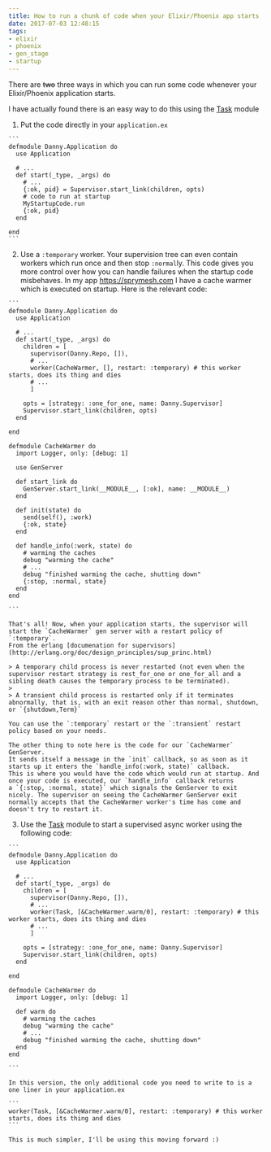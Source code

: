 ```yaml
---
title: How to run a chunk of code when your Elixir/Phoenix app starts
date: 2017-07-03 12:48:15
tags:
- elixir
- phoenix
- gen_stage
- startup
---
```


There are ~~two~~ three ways in which you can run some code whenever your Elixir/Phoenix
application starts.

I have actually found there is an easy way to do this using the [Task](https://hexdocs.pm/elixir/Task.html) module

  1. Put the code directly in your `application.ex`

    ```
    defmodule Danny.Application do
      use Application

      # ...
      def start(_type, _args) do
        # ...
        {:ok, pid} = Supervisor.start_link(children, opts)
        # code to run at startup
        MyStartupCode.run
        {:ok, pid}
      end

    end
    ```

  2. Use a `:temporary` worker. Your supervision tree can even contain workers
    which run once and then stop `:normal`ly. This code gives you more control
    over how you can handle failures when the startup code misbehaves. In my app https://sprymesh.com
    I have a cache warmer which is executed on startup. Here is the relevant code:

    ```
    defmodule Danny.Application do
      use Application

      # ...
      def start(_type, _args) do
        children = [
          supervisor(Danny.Repo, []),
          # ...
          worker(CacheWarmer, [], restart: :temporary) # this worker starts, does its thing and dies
          # ...
          ]

        opts = [strategy: :one_for_one, name: Danny.Supervisor]
        Supervisor.start_link(children, opts)
      end

    end

    defmodule CacheWarmer do
      import Logger, only: [debug: 1]

      use GenServer

      def start_link do
        GenServer.start_link(__MODULE__, [:ok], name: __MODULE__)
      end

      def init(state) do
        send(self(), :work)
        {:ok, state}
      end

      def handle_info(:work, state) do
        # warming the caches
        debug "warming the cache"
        # ...
        debug "finished warming the cache, shutting down"
        {:stop, :normal, state}
      end
    end

    ```

    That's all! Now, when your application starts, the supervisor will start the `CacheWarmer` gen server with a restart policy of `:temporary`.
    From the erlang [documenation for supervisors](http://erlang.org/doc/design_principles/sup_princ.html)

    > A temporary child process is never restarted (not even when the supervisor restart strategy is rest_for_one or one_for_all and a sibling death causes the temporary process to be terminated).
    >
    > A transient child process is restarted only if it terminates abnormally, that is, with an exit reason other than normal, shutdown, or `{shutdown,Term}`

    You can use the `:temporary` restart or the `:transient` restart policy based on your needs.

    The other thing to note here is the code for our `CacheWarmer` GenServer.
    It sends itself a message in the `init` callback, so as soon as it starts up it enters the `handle_info(:work, state)` callback.
    This is where you would have the code which would run at startup. And once your code is executed, our `handle_info` callback returns
    a `{:stop, :normal, state}` which signals the GenServer to exit nicely. The supervisor on seeing the CacheWarmer GenServer exit normally accepts that the CacheWarmer worker's time has come and doesn't try to restart it.

  3. Use the [Task](https://hexdocs.pm/elixir/Task.html) module to start a supervised async worker using the following code:

    ```
    defmodule Danny.Application do
      use Application

      # ...
      def start(_type, _args) do
        children = [
          supervisor(Danny.Repo, []),
          # ...
          worker(Task, [&CacheWarmer.warm/0], restart: :temporary) # this worker starts, does its thing and dies
          # ...
          ]

        opts = [strategy: :one_for_one, name: Danny.Supervisor]
        Supervisor.start_link(children, opts)
      end

    end

    defmodule CacheWarmer do
      import Logger, only: [debug: 1]

      def warm do
        # warming the caches
        debug "warming the cache"
        # ...
        debug "finished warming the cache, shutting down"
      end
    end

    ```

    In this version, the only additional code you need to write to is a one liner in your application.ex

    ```
    worker(Task, [&CacheWarmer.warm/0], restart: :temporary) # this worker starts, does its thing and dies
    ```

    This is much simpler, I'll be using this moving forward :)
